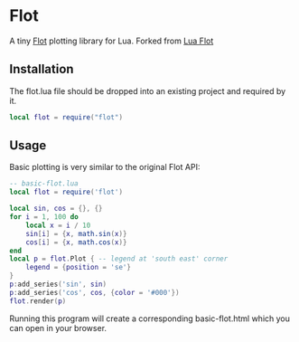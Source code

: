 # Flot

A tiny [Flot](https://www.flotcharts.org/) plotting library for Lua. Forked from [Lua Flot](https://github.com/stevedonovan/stevedonovan.github.com/blob/master/lua-flot/flot.lua)

## Installation
The flot.lua file should be dropped into an existing project and required by it.

```lua
local flot = require("flot")
```

## Usage

Basic plotting is very similar to the original Flot API:

```lua
-- basic-flot.lua
local flot = require('flot')

local sin, cos = {}, {}
for i = 1, 100 do
    local x = i / 10
    sin[i] = {x, math.sin(x)}
    cos[i] = {x, math.cos(x)}
end
local p = flot.Plot { -- legend at 'south east' corner
    legend = {position = 'se'}
}
p:add_series('sin', sin)
p:add_series('cos', cos, {color = '#000'})
flot.render(p)
```

Running this program will create a corresponding basic-flot.html which you can open in your browser.